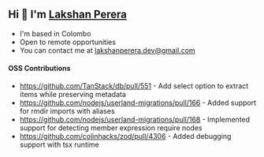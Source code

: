Hi 👋 I'm [Lakshan Perera](https://github.com/0xlakshan)
-----------------

* I'm based in Colombo
* Open to remote opportunities
* You can contact me at [lakshanperera.dev@gmail.com](mailto:lakshanperera.dev@gmail.com)

#### OSS Contributions
* https://github.com/TanStack/db/pull/551 - Add select option to extract items while preserving metadata
* https://github.com/nodejs/userland-migrations/pull/166 - Added support for rmdir imports with aliases
* https://github.com/nodejs/userland-migrations/pull/168 - Implemented support for detecting member expression require nodes
* https://github.com/colinhacks/zod/pull/4306 - Added debugging support with tsx runtime
